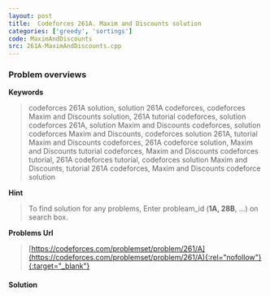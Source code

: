 ```yaml
---
layout: post
title:  Codeforces 261A. Maxim and Discounts solution
categories: ['greedy', 'sortings']
code: MaximAndDiscounts
src: 261A-MaximAndDiscounts.cpp
---
```

### **Problem overviews**

**Keywords**
> codeforces 261A solution, solution 261A codeforces, codeforces Maxim and Discounts solution, 261A tutorial codeforces, solution codeforces 261A, solution Maxim and Discounts codeforces, solution codeforces Maxim and Discounts, codeforces solution 261A, tutorial Maxim and Discounts codeforces, 261A codeforce solution, Maxim and Discounts tutorial codeforces, Maxim and Discounts codeforces tutorial, 261A codeforces tutorial, codeforces solution Maxim and Discounts, tutorial 261A codeforces, Maxim and Discounts codeforce solution

**Hint**
> To find solution for any problems, Enter probleam_id (**1A, 28B**, ...) on search box. 

**Problems Url**
> [https://codeforces.com/problemset/problem/261/A](https://codeforces.com/problemset/problem/261/A){:rel="nofollow"}{:target="_blank"}

#### **Solution**



